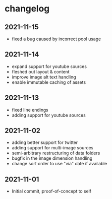 # changelog

## 2021-11-15
- fixed a bug caused by incorrect pool usage

## 2021-11-14
- expand support for youtube sources
- fleshed out layout & content
- improve image alt text handling
- enable immutable caching of assets

## 2021-11-13
- fixed line endings
- adding support for youtube sources

## 2021-11-02
- adding better support for twitter
- adding support for multi-image sources
- semi-arbitrary restructuring of data folders
- bugfix in the image dimension handling
- change sort order to use "via" date if available

## 2021-11-01
- Initial commit, proof-of-concept to self
